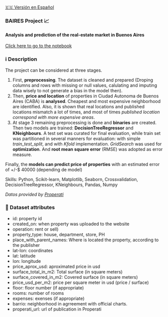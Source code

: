 [:es: Versión en Español](https://github.com/iseka-dev/baires-project/blob/master/README.sp.md)

### BAIRES Project   :chart_with_upwards_trend:
#### Analysis and prediction of the real-estate market in Buenos Aires
[Click here to go to the notebook](https://github.com/iseka-dev/baires-project/blob/master/HousePricing_BsAs.ipynb)

### :information_source: Description 

The project can be considered at three stages.

1. First, **preprocessing**. The dataset is cleaned and prepared (Droping columns and rows with missing or null values, calulating and imputing data wisely to not generate a bias in the model then).
2. Then, **price and location** of properties in Ciudad Autonoma de Buenos Aires (CABA) is **analysed**. Cheapest and most expensive neighborhood are identified. Also, it is shown that real locations and published locations mismatch a lot of times, and most of times *published location correspond with more expensive areas*.
3. At stage 3 remaining preprocessing is done and **binaries** are created. Then two models are trained: **DecisionTreeRegressor** and **KNeighbours**. A test set was curated for final evaluation, while train set was partitioned in several manners for evaluation: with simple *train_test_split*, and with *Kfold* implementation. *GridSearch* was used for **optimization**. And **root mean square error** (RMSE) was adopted as error measure.

Finally, the **models can predict price of properties** with an estimated error of +/-$ 40000 (depending de model)

Skills: Python, Scikit-learn, Matplotlib, Seaborn, Crossvalidation, DecisionTreeRegressor, KNeighbours, Pandas, Numpy

*Datos provided by <a href='https://www.properati.com.ar/data'>Properati</a>*

### :telescope: Dataset attributes

* id: property id
* created_on: when property was uploaded to the website
* operation: rent or sell)
* property_type: house, department, store, PH
* place_with_parent_names: Where is located the property, according to the publisher
* lat-lon: coordinates
* lat: latitude
* lon: longitude
* price_aprox_usd: aproximated price in usd
* surface_total_in_m2: Total surface (in square meters)
* surface_covered_in_m2: Covered surface (in square meters)
* price_usd_per_m2: price per square meter in usd (price / surface)
* floor: floor number (if appropriate)
* rooms: number of rooms
* expenses: exenses (if appropriate)
* barrio: neighborhood in agrreement with official charts.
* properati_url: url of publication in Properati
